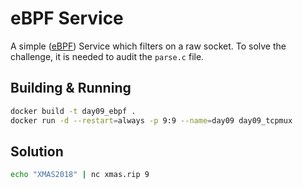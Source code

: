 # eBPF Service

A simple ([eBPF](https://lwn.net/Articles/740157/)) Service which filters on a raw socket. To solve the challenge, it is needed to audit the `parse.c` file.

## Building & Running

```bash
docker build -t day09_ebpf .
docker run -d --restart=always -p 9:9 --name=day09 day09_tcpmux
```

## Solution

```bash
echo "XMAS2018" | nc xmas.rip 9
```